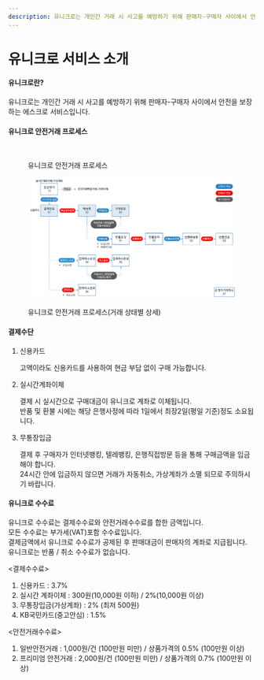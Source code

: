```yaml
---
description: 유니크로는 개인간 거래 시 사고를 예방하기 위해 판매자-구매자 사이에서 안전을 보장하는 에스크로 서비스입니다
---
```


# 유니크로 서비스 소개

#### 유니크로란?

유니크로는 개인간 거래 시 사고를 예방하기 위해 판매자-구매자 사이에서 안전을 보장하는 에스크로 서비스입니다.

#### 유니크로 안전거래 프로세스

<figure><img src="https://www.unicro.co.kr/webasp_common/new_images/guide/g_q_img_flow.gif" alt=""><figcaption><p> 유니크로 안전거래 프로세스</p></figcaption></figure>

<figure><img src=".gitbook/assets/[유니크로] 안전거래 프로세스.png" alt=""><figcaption><p>유니크로 안전거래 프로세스(거래 상태별 상세)</p></figcaption></figure>

#### 결제수단

1.  신용카드&#x20;

    고액이라도 신용카드를 사용하여 현금 부담 없이 구매 가능합니다.
2.  실시간계좌이체&#x20;

    결제 시 실시간으로 구매대금이 유니크로 계좌로 이체됩니다.\
    반품 및 환불 시에는 해당 은행사정에 따라 1일에서 최장2일(평일 기준)정도 소요됩니다.
3.  무통장입금

    결제 후 구매자가 인터넷뱅킹, 텔레뱅킹, 은행직접방문 등을 통해 구매금액을 입금해야 합니다.\
    24시간 안에 입금하지 않으면 거래가 자동취소, 가상계좌가 소멸 되므로 주의하시기 바랍니다.

#### 유니크로 수수료
유니크로 수수료는 결제수수료와 안전거래수수료를 합한 금액입니다.\
모든 수수료는 부가세(VAT)포함 수수료입니다.\
결제금액에서 유니크로 수수료가 공제된 후 판매대금이 판매자의 계좌로 지급됩니다.\
유니크로는 반품 / 취소 수수료가 없습니다.

<결제수수료>
1. 신용카드 : 3.7%
2. 실시간 계좌이체 : 300원(10,000원 이하) / 2%(10,000원 이상)
3. 무통장입금(가상계좌) : 2% (최저 500원)
4. KB국민카드(중고안심) : 1.5%

<안전거래수수료>
1. 일반안전거래 : 1,000원/건 (100만원 미만) / 상품가격의 0.5% (100만원 이상)
2. 프리미엄 안전거래 : 2,000원/건 (100만원 미만) / 상품가격의 0.7% (100만원 이상)

